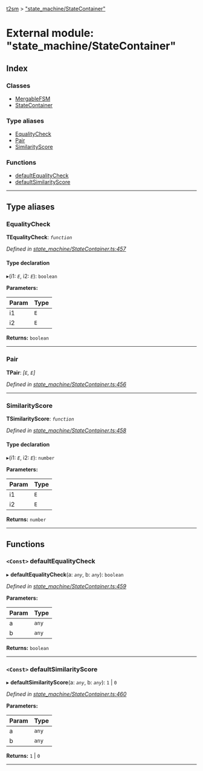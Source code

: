 [t2sm](../README.md) > ["state_machine/StateContainer"](../modules/_state_machine_statecontainer_.md)

# External module: "state_machine/StateContainer"

## Index

### Classes

* [MergableFSM](../classes/_state_machine_statecontainer_.mergablefsm.md)
* [StateContainer](../classes/_state_machine_statecontainer_.statecontainer.md)

### Type aliases

* [EqualityCheck](_state_machine_statecontainer_.md#equalitycheck)
* [Pair](_state_machine_statecontainer_.md#pair)
* [SimilarityScore](_state_machine_statecontainer_.md#similarityscore)

### Functions

* [defaultEqualityCheck](_state_machine_statecontainer_.md#defaultequalitycheck)
* [defaultSimilarityScore](_state_machine_statecontainer_.md#defaultsimilarityscore)

---

## Type aliases

<a id="equalitycheck"></a>

###  EqualityCheck

**ΤEqualityCheck**: *`function`*

*Defined in [state_machine/StateContainer.ts:457](https://github.com/soney/t2sm/blob/676b519/src/state_machine/StateContainer.ts#L457)*

#### Type declaration
▸(i1: *`E`*, i2: *`E`*): `boolean`

**Parameters:**

| Param | Type |
| ------ | ------ |
| i1 | `E` |
| i2 | `E` |

**Returns:** `boolean`

___
<a id="pair"></a>

###  Pair

**ΤPair**: *[`E`, `E`]*

*Defined in [state_machine/StateContainer.ts:456](https://github.com/soney/t2sm/blob/676b519/src/state_machine/StateContainer.ts#L456)*

___
<a id="similarityscore"></a>

###  SimilarityScore

**ΤSimilarityScore**: *`function`*

*Defined in [state_machine/StateContainer.ts:458](https://github.com/soney/t2sm/blob/676b519/src/state_machine/StateContainer.ts#L458)*

#### Type declaration
▸(i1: *`E`*, i2: *`E`*): `number`

**Parameters:**

| Param | Type |
| ------ | ------ |
| i1 | `E` |
| i2 | `E` |

**Returns:** `number`

___

## Functions

<a id="defaultequalitycheck"></a>

### `<Const>` defaultEqualityCheck

▸ **defaultEqualityCheck**(a: *`any`*, b: *`any`*): `boolean`

*Defined in [state_machine/StateContainer.ts:459](https://github.com/soney/t2sm/blob/676b519/src/state_machine/StateContainer.ts#L459)*

**Parameters:**

| Param | Type |
| ------ | ------ |
| a | `any` |
| b | `any` |

**Returns:** `boolean`

___
<a id="defaultsimilarityscore"></a>

### `<Const>` defaultSimilarityScore

▸ **defaultSimilarityScore**(a: *`any`*, b: *`any`*):  `1` &#124; `0`

*Defined in [state_machine/StateContainer.ts:460](https://github.com/soney/t2sm/blob/676b519/src/state_machine/StateContainer.ts#L460)*

**Parameters:**

| Param | Type |
| ------ | ------ |
| a | `any` |
| b | `any` |

**Returns:**  `1` &#124; `0`

___

